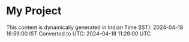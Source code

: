 # My Project

This content is dynamically generated in Indian Time (IST): 2024-04-18 16:59:00 IST
Converted to UTC: 2024-04-18 11:29:00 UTC
